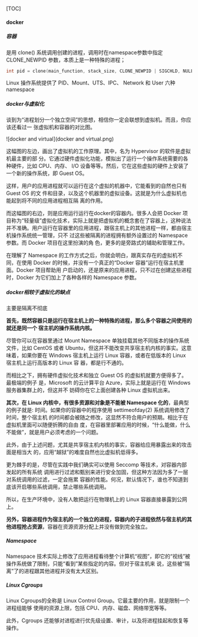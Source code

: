 [TOC]

#### docker

##### 容器

是用 clone() 系统调用创建的进程，调用时在namespace参数中指定 CLONE_NEWPID 参数，本质上是一种特殊的进程；

```c++
int pid = clone(main_function, stack_size, CLONE_NEWPID | SIGCHLD, NULL);
```

Linux 操作系统提供了 PID、Mount、UTS、IPC、 Network 和 User 六种namespace



##### docker与虚拟化

谈到为“进程划分一个独立空间”的思想，相信你一定会联想到虚拟机。而且，你应该还看过一 张虚拟机和容器的对比图。

![docker and virtual](docker and virtual.png)

这幅图的左边，画出了虚拟机的工作原理。其中，名为 Hypervisor 的软件是虚拟机最主要的部 分。它通过硬件虚拟化功能，模拟出了运行一个操作系统需要的各种硬件，比如 CPU、内存、 I/O 设备等等。然后，它在这些虚拟的硬件上安装了一个新的操作系统，即 Guest OS。

这样，用户的应用进程就可以运行在这个虚拟的机器中，它能看到的自然也只有 Guest OS 的文 件和目录，以及这个机器里的虚拟设备。这就是为什么虚拟机也能起到将不同的应用进程相互隔 离的作用。

而这幅图的右边，则是应用运行运行在docker的容器内。很多人会把 Docker 项目称为“轻量级”虚拟化技术，实际上就是把虚拟机的概念套在了容器上，这种说法并不准确。用户运行在容器里的应用进程，跟宿主机上的其他进程一样，都由宿主机操作系统统一管理，只不 过这些被隔离的进程拥有额外设置过的 Namespace 参数。而 Docker 项目在这里扮演的角 色，更多的是旁路式的辅助和管理工作。

在理解了 Namespace 的工作方式之后，你就会明白，跟真实存在的虚拟机不同，在使用 Docker 的时候，并没有一个真正的“Docker 容器”运行在宿主机里面。Docker 项目帮助用 户启动的，还是原来的应用进程，只不过在创建这些进程时，Docker 为它们加上了各种各样的 Namespace 参数。



##### docker相较于虚拟化的缺点

主要是隔离不彻底

**首先，既然容器只是运行在宿主机上的一种特殊的进程，那么多个容器之间使用的就还是同一个 宿主机的操作系统内核。**

尽管你可以在容器里通过 Mount Namespace 单独挂载其他不同版本的操作系统文件，比如 CentOS 或者 Ubuntu，但这并不能改变共享宿主机内核的事实。这意味着，如果你要在 Windows 宿主机上运行 Linux 容器，或者在低版本的 Linux 宿主机上运行高版本的 Linux 容 器，都是行不通的。

而相比之下，拥有硬件虚拟化技术和独立 Guest OS 的虚拟机就要方便得多了。最极端的例子 是，Microsoft 的云计算平台 Azure，实际上就是运行在 Windows 服务器集群上的，但这并不 妨碍你在它上面创建各种 Linux 虚拟机出来。

**其次，在 Linux 内核中，有很多资源和对象是不能被 Namespace 化的**，最典型的例子就是: 时间。如果你的容器中的程序使用 settimeofday(2) 系统调用修改了时间，整个宿主机 的时间都会被随之修改，这显然不符合用户的预期。相比于在虚拟机里面可以随便折腾的自由 度，在容器里部署应用的时候，“什么能做，什么不能做”，就是用户必须考虑的一个问题。

此外，由于上述问题，尤其是共享宿主机内核的事实，容器给应用暴露出来的攻击面是相当大 的，应用“越狱”的难度自然也比虚拟机低得多。

更为棘手的是，尽管在实践中我们确实可以使用 Seccomp 等技术，对容器内部发起的所有系统 调用进行过滤和甄别来进行安全加固，但这种方法因为多了一层对系统调用的过滤，一定会拖累 容器的性能。何况，默认情况下，谁也不知道到底该开启哪些系统调用，禁止哪些系统调用。

所以，在生产环境中，没有人敢把运行在物理机上的 Linux 容器直接暴露到公网上。

**另外，容器进程作为宿主机的一个独立的进程，容器内的子进程依然与宿主机的其他进程抢占资源**，容器在资源资源分配上并没有做到完全独立。





##### Namespace 

Namespace 技术实际上修改了应用进程看待整个计算机“视图”，即它的“视线”被操作系统做了限制，只能“看到”某些指定的内容。但对于宿主机来 说，这些被“隔离”了的进程跟其他进程并没有太大区别。





##### Linux Cgroups 

Linux Cgroups的全称是 Linux Control Group。它最主要的作用，就是限制一个进程组能够 使用的资源上限，包括 CPU、内存、磁盘、网络带宽等等。

此外，Cgroups 还能够对进程进行优先级设置、审计，以及将进程挂起和恢复等操作。